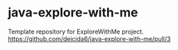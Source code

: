# java-explore-with-me
Template repository for ExploreWithMe project.
https://github.com/deicida6/java-explore-with-me/pull/3 